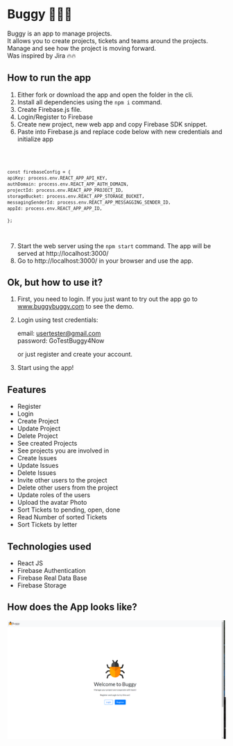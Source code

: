# Buggy 🐛🐛🐛

Buggy is an app to manage projects.<br/> 
It allows you to create projects, tickets and teams around the projects.
Manage and see how the project is moving forward.<br/> 
Was inspired by Jira 🔥🔥

## How to run the app

1. Either fork or download the app and open the folder in the cli.
2. Install all dependencies using the `npm i` command.
3. Create Firebase.js file.
4. Login/Register to Firebase
5. Create new project, new web app and copy Firebase SDK snippet.
6. Paste into Firebase.js and replace code below with new credentials and initialize app 

<code> 

    const firebaseConfig = {
    apiKey: process.env.REACT_APP_API_KEY,
    authDomain: process.env.REACT_APP_AUTH_DOMAIN,
    projectId: process.env.REACT_APP_PROJECT_ID,
    storageBucket: process.env.REACT_APP_STORAGE_BUCKET,
    messagingSenderId: process.env.REACT_APP_MESSAGGING_SENDER_ID,
    appId: process.env.REACT_APP_APP_ID,
  
    };
    
</code>

7. Start the web server using the `npm start` command. The app will be served at http://localhost:3000/
8. Go to http://localhost:3000/ in your browser and use the app.

## Ok, but how to use it?

1. First, you need to login. If you just want to try out the app go to www.buggybuggy.com to see the demo.
2. Login using test credentials:

   email: usertester@gmail.com <br/>
   password: GoTestBuggy4Now

    or just register and create your account.
3. Start using the app!

## Features

- Register
- Login
- Create Project
- Update Project
- Delete Project
- See created Projects
- See projects you are involved in
- Create Issues
- Update Issues
- Delete Issues
- Invite other users to the project
- Delete other users from the project
- Update roles of the users
- Upload the avatar Photo
- Sort Tickets to pending, open, done
- Read Number of sorted Tickets
- Sort Tickets by letter

## Technologies used

- React JS
- Firebase Authentication
- Firebase Real Data Base
- Firebase Storage

## How does the App looks like?

![Buggy](./src/assets/BuggyHome.png)


